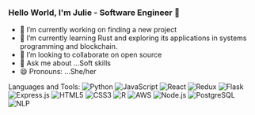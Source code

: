 ### Hello World, I'm Julie - Software Engineer 👋

<!--
**julieba45/julieba45** is a ✨ _special_ ✨ repository because its `README.md` (this file) appears on your GitHub profile.

Here are some ideas to get you started:

- ⚡ Fun fact: ...
- 🤔 I’m looking for help with Docker
- 📫 How to reach me: [LinkedIn] (https://www.linkedin.com/in/julie-barreto-415105289/)
-->

- 🔭 I’m currently working on finding a new project
- 🌱 I’m currently learning Rust and exploring its applications in systems programming and blockchain.
- 👯 I’m looking to collaborate on open source
- 💬 Ask me about ...Soft skills
- 😄 Pronouns: ...She/her 


Languages and Tools:
![Python](https://img.shields.io/badge/-Python-black?style=flat-square&logo=python)
![JavaScript](https://img.shields.io/badge/-JavaScript-black?style=flat-square&logo=javascript)
![React](https://img.shields.io/badge/-React-black?style=flat-square&logo=react)
![Redux](https://img.shields.io/badge/-Redux-black?style=flat-square&logo=redux)
![Flask](https://img.shields.io/badge/-Flask-black?style=flat-square&logo=flask)
![Express.js](https://img.shields.io/badge/-Express.js-black?style=flat-square&logo=express)
![HTML5](https://img.shields.io/badge/-HTML5-black?style=flat-square&logo=html5)
![CSS3](https://img.shields.io/badge/-CSS3-black?style=flat-square&logo=css3)
![R](https://img.shields.io/badge/-R-black?style=flat-square&logo=r)
![AWS](https://img.shields.io/badge/-AWS-black?style=flat-square&logo=amazon-aws)
![Node.js](https://img.shields.io/badge/-Node.js-black?style=flat-square&logo=node.js)
![PostgreSQL](https://img.shields.io/badge/-PostgreSQL-black?style=flat-square&logo=postgresql)
![NLP](https://img.shields.io/badge/-NLP-black?style=flat-square&logo=)


